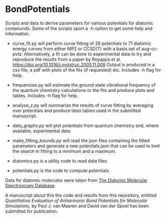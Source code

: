 BondPotentials
==============

Scripts and data to derive parameters for various potentials for diatomic compounds. Some of the scripts sport a -h option to get some help and information.

+ curve_fit.py will perform curve fitting of 28 potentials to 71 diatomic energy curves from either MP2 or CCSD(T) with a basis set of aug-cc-pvtz. Alternatively, a fit can be done to experimental data to try and reproduce the results from a paper by Royappa et al. https://doi.org/10.1016/j.molstruc.2005.11.008
Output is produced in a csv file, a pdf with plots of the fits (if requested) etc. Includes -h flag for help.

+ frequencies.py will estimate the ground state vibrational frequency of the quantum chemistry calculations or the fits and produce plots and tables. Includes -h flag for help.

+ analyse_z.py will summarize the results of curve fitting by averaging over potentials and produce latex tables used in the submitted manuscript.

+ data_graphs.py will plot potentials from quantum chemistry and, where available, experimental data.

+ make_fitting_bounds.py will read the json files containing the fitted parameters and generate a new potentials.json that can be used to limit the search in fitting to a minimum and a maximum.

+ diatomics.py is a utility code to read data files.

+ potentials.py is the code to compute potentials.

Data for diatomic molecules were taken from [The Diatomic Molecular Spectroscopy Database](https://rios.mp.fhi.mpg.de).

A manuscript about this the code and results from this repository, entitled *Quantitative Evaluation of Anharmonic Bond Potentials for Molecular Simulations*, by Paul J. van Maaren and David van der Spoel has been submitted for publication.
